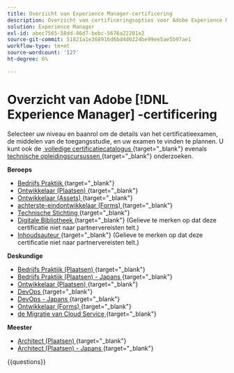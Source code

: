 ```yaml
---
title: Overzicht van Experience Manager-certificering
description: Overzicht van certificeringsopties voor Adobe Experience Manager
solution: Experience Manager
exl-id: abec7565-58dd-46d7-bebc-5676a22201e2
source-git-commit: 51821a1e368916d6bd4d0224be99ee5ae5b97ae1
workflow-type: tm+mt
source-wordcount: '127'
ht-degree: 6%

---
```


# Overzicht van Adobe [!DNL Experience Manager] -certificering

Selecteer uw niveau en baanrol om de details van het certificatieexamen, de middelen van de toegangsstudie, en uw examen te vinden te plannen. U kunt ook de [&#x200B; volledige certificatiecatalogus &#x200B;](https://certification.adobe.com/certifications){target="_blank"} evenals [&#x200B; technische opleidingscursussen &#x200B;](https://certification.adobe.com/courses/?/courses){target="_blank"} onderzoeken.

**Beroeps**

* [&#x200B; Bedrijfs Praktijk &#x200B;](https://certification.adobe.com/certification/experience-manager-business-practitioner-professional){target="_blank"} <!--AD0-E126-->
* [&#x200B; Ontwikkelaar (Plaatsen) &#x200B;](https://certification.adobe.com/certification/sites-developer-professional-v2){target="_blank"} <!--AD0-E128-->
* [&#x200B; Ontwikkelaar (Assets) &#x200B;](https://certification.adobe.com/certification/assets-developer-professional){target="_blank"} <!--AD0-E129-->
* [&#x200B; achterste-eindontwikkelaar (Forms) &#x200B;](https://certification.adobe.com/certification/backend-developer-professional){target="_blank"} <!--AD0-E127-->
* [&#x200B; Technische Stichting &#x200B;](https://certification.adobe.com/certification/technical-foundations-professional){target="_blank"} <!--AD0-E132-->
* [&#x200B; Digitale Bibliotheek &#x200B;](https://certification.adobe.com/certification/digital-librarian-professional){target="_blank"} (Gelieve te merken op dat deze certificatie niet naar partnervereisten telt.) <!--AD0-E143-->
* [&#x200B; Inhoudsauteur &#x200B;](https://certification.adobe.com/certification/sites-content-author-professional){target="_blank"} (Gelieve te merken op dat deze certificatie niet naar partnervereisten telt.) <!--AD0-E144-->

**Deskundige**

* [&#x200B; Bedrijfs Praktijk (Plaatsen) &#x200B;](https://certification.adobe.com/certification/sites-business-practitioner-expert){target="_blank"} <!--AD0-E121-->
* [&#x200B; Bedrijfs Praktijk (Plaatsen) - Japans &#x200B;](https://certification.adobe.com/certification/sites-business-practitioner-expert){target="_blank"} <!--AD0-E121-J-->
* [&#x200B; Ontwikkelaar (Plaatsen) &#x200B;](https://certification.adobe.com/certification/sites-developer-expert-v2){target="_blank"} <!--AD0-E137-->
* [&#x200B; DevOps &#x200B;](https://certification.adobe.com/certification/aem-devops-engineer-expert){target="_blank"} <!--AD0-E124-->
* [&#x200B; DevOps - Japans &#x200B;](https://certification.adobe.com/certification/aem-devops-engineer-expert){target="_blank"} <!--AD0-E124-J-->
* [&#x200B; Ontwikkelaar (Forms) &#x200B;](https://certification.adobe.com/certification/aem-forms-developer-expert){target="_blank"} <!--AD0-E125-->
* [&#x200B; de Migratie van Cloud Service &#x200B;](https://certification.adobe.com/certification/cloud-service-migration-expert){target="_blank"} <!--AD0-E136-->

**Meester**

* [&#x200B; Architect (Plaatsen) &#x200B;](https://certification.adobe.com/certification/sites-architect-master){target="_blank"} <!--AD0-E117-->
* [&#x200B; Architect (Plaatsen) - Japans &#x200B;](https://certification.adobe.com/certification/sites-architect-master){target="_blank"} <!--AD0-E117-J-->

{{questions}}
